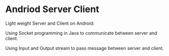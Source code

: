 # Andriod Server Client

Light weight Server and Client on Android:

Using Socket programming in Java to communicate between server and client.

Using Input and Output stream to pass message between server and client.

